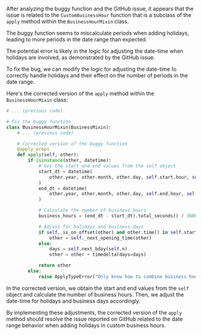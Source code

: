 After analyzing the buggy function and the GitHub issue, it appears that the issue is related to the `CustomBusinessHour` function that is a subclass of the `apply` method within the `BusinessHourMixin` class.

The buggy function seems to miscalculate periods when adding holidays, leading to more periods in the date range than expected.

The potential error is likely in the logic for adjusting the date-time when holidays are involved, as demonstrated by the GitHub issue.

To fix the bug, we can modify the logic for adjusting the date-time to correctly handle holidays and their effect on the number of periods in the date range.

Here's the corrected version of the `apply` method within the `BusinessHourMixin` class:

```python
# ... (previous code)

# Fix the buggy function
class BusinessHourMixin(BusinessMixin):
    # ... (previous code)

    # Corrected version of the buggy function
    @apply_wraps
    def apply(self, other):
        if isinstance(other, datetime):
            # Get the start and end values from the self object
            start_dt = datetime(
                other.year, other.month, other.day, self.start.hour, self.start.minute
            )
            end_dt = datetime(
                other.year, other.month, other.day, self.end.hour, self.end.minute
            )

            # Calculate the number of business hours
            business_hours = (end_dt - start_dt).total_seconds() / 3600

            # Adjust for holidays and business days
            if self._is_on_offset(other) and other.time() in self.start:
                other = self._next_opening_time(other)
            else:
                days = self.next_bday(self.n)
                other = other + timedelta(days=days)

            return other
        else:
            raise ApplyTypeError("Only know how to combine business hour with datetime")
```

In the corrected version, we obtain the start and end values from the `self` object and calculate the number of business hours. Then, we adjust the date-time for holidays and business days accordingly.

By implementing these adjustments, the corrected version of the `apply` method should resolve the issue reported on GitHub related to the date range behavior when adding holidays in custom business hours.